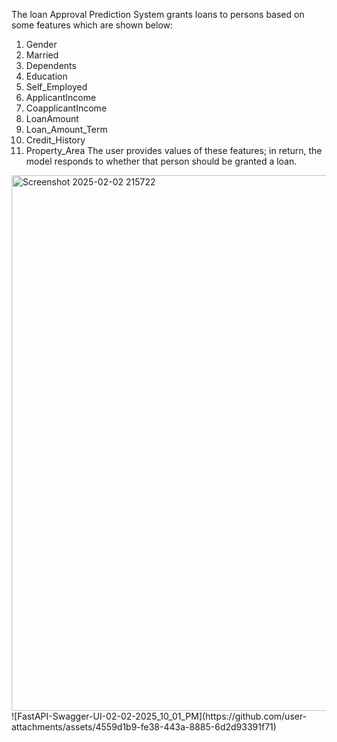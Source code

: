 The loan Approval Prediction System grants loans to persons based on some features which are shown below:
1. Gender
2. Married
3. Dependents
4. Education
5. Self_Employed
6. ApplicantIncome
7. CoapplicantIncome
8. LoanAmount
9. Loan_Amount_Term
10. Credit_History
11. Property_Area
The user provides values of these features; in return, the model responds to whether that person should be granted a loan.
<img width="857" alt="Screenshot 2025-02-02 215722" src="https://github.com/user-attachments/assets/72b4a137-2737-4063-ba46-4cf20c0d294e" />
![FastAPI-Swagger-UI-02-02-2025_10_01_PM](https://github.com/user-attachments/assets/4559d1b9-fe38-443a-8885-6d2d93391f71)


